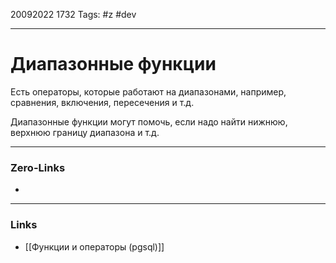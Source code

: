 20092022 1732
Tags: #z #dev

---
# Диапазонные функции

Есть операторы, которые работают на диапазонами, например, сравнения, включения, пересечения и т.д.

Диапазонные функции могут помочь, если надо найти нижнюю, верхнюю границу диапазона и т.д. 

---
### Zero-Links
- 

---
### Links
- [[Функции и операторы (pgsql)]]